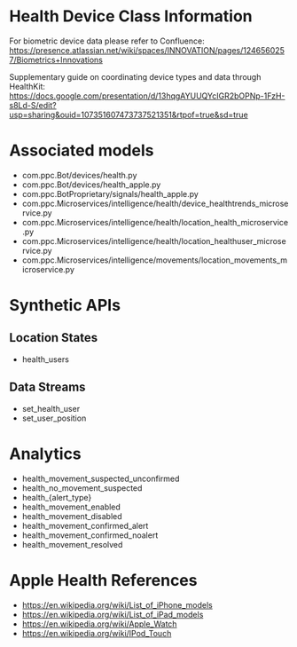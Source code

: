 # Health Device Class Information

For biometric device data please refer to Confluence: https://presence.atlassian.net/wiki/spaces/INNOVATION/pages/1246560257/Biometrics+Innovations

Supplementary guide on coordinating device types and data through HealthKit: https://docs.google.com/presentation/d/13hqgAYUUQYcIGR2bOPNp-1FzH-s8Ld-S/edit?usp=sharing&ouid=107351607473737521351&rtpof=true&sd=true

# Associated models

- com.ppc.Bot/devices/health.py
- com.ppc.Bot/devices/health_apple.py
- com.ppc.BotProprietary/signals/health_apple.py
- com.ppc.Microservices/intelligence/health/device_healthtrends_microservice.py
- com.ppc.Microservices/intelligence/health/location_health_microservice.py
- com.ppc.Microservices/intelligence/health/location_healthuser_microservice.py
- com.ppc.Microservices/intelligence/movements/location_movements_microservice.py

# Synthetic APIs

## Location States

- health_users

## Data Streams

- set_health_user
- set_user_position

# Analytics

- health_movement_suspected_unconfirmed
- health_no_movement_suspected
- health_{alert_type}
- health_movement_enabled
- health_movement_disabled
- health_movement_confirmed_alert
- health_movement_confirmed_noalert
- health_movement_resolved

# Apple Health References

- https://en.wikipedia.org/wiki/List_of_iPhone_models
- https://en.wikipedia.org/wiki/List_of_iPad_models
- https://en.wikipedia.org/wiki/Apple_Watch
- https://en.wikipedia.org/wiki/IPod_Touch

